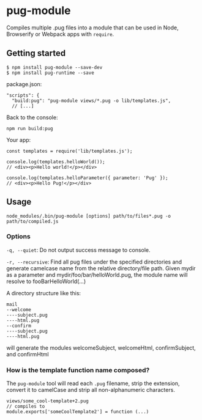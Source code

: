 # pug-module

Compiles multiple .pug files into a module that can be used in Node, Browserify or Webpack apps with `require`.

## Getting started

```
$ npm install pug-module --save-dev
$ npm install pug-runtime --save
```

package.json:
```
"scripts": {
  "build:pug": "pug-module views/*.pug -o lib/templates.js",
  // [...]
```

Back to the console:
```
npm run build:pug
```

Your app:
```
const templates = require('lib/templates.js');

console.log(templates.helloWorld());
// <div><p>Hello world!</p></div>

console.log(templates.helloParameter({ parameter: 'Pug' });
// <div><p>Hello Pug!</p></div>
```

## Usage

```
node_modules/.bin/pug-module [options] path/to/files*.pug -o path/to/compiled.js
```

### Options

`-q, --quiet`: Do not output success message to console.

`-r, --recursive`: Find all pug files under the specified directories
and generate camelcase name from the relative directory/file path.
Given mydir as a parameter and mydir/foo/bar/helloWorld.pug, the module name will resolve to fooBarHelloWorld(...)

A directory structure like this:
```
mail
--welcome
----subject.pug
----html.pug
--confirm
----subject.pug
----html.pug
```
will generate the modules
welcomeSubject, welcomeHtml, confirmSubject, and confirmHtml

### How is the template function name composed?

The `pug-module` tool will read each `.pug` filename, strip the extension, convert it to camelCase and strip all non-alphanumeric characters.

```
views/some_cool-template+2.pug
// compiles to
module.exports['someCoolTemplate2'] = function (...)
```
